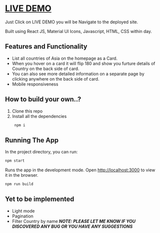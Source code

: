 # [LIVE DEMO](https://asiacountries.herokuapp.com/)

Just Click on LIVE DEMO you will be Navigate to the deployed site.
 

Built using React JS, Material UI Icons, Javascript, HTML, CSS within day. 


## Features and Functionality

- List all countries of Asia on the homepage as a Card.
- When you hover on a card it will flip 180 and show you furture details of Country on the back side of card.
- You can also see more detailed information on a separate page by clicking anywhere on the back side of card.
- Mobile responsiveness


## How to build your own..?
1. Clone this repo
2. Install all the dependencies
   ```sh
    npm i
    ```
## Running The App

In the project directory, you can run:

```sh
npm start
```

Runs the app in the development mode. Open [http://localhost:3000](http://localhost:3000) to view it in the browser.

```sh
npm run build
```
## Yet to be implemented 

- Light mode
- Pagination
- Filter Country by name
**_NOTE: PLEASE LET ME KNOW IF YOU DISCOVERED ANY BUG OR YOU HAVE ANY SUGGESTIONS_**
